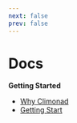 ```yaml
---
next: false
prev: false
---
```


# Docs

**Getting Started**

- [Why Climonad](/docs/why-climonad)
- [Getting Start](/docs/getting-started)
